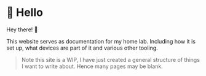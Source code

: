 # 👋 Hello

Hey there! 👋

This website serves as documentation for my home lab.
Including how it is set up, what devices are part of it and various other tooling.

> Note this site is a WIP, I have just created a general structure of things I want to write about. Hence many pages may be blank.
